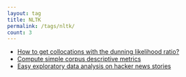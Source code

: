 ```yaml
---
layout: tag
title: NLTK
permalink: /tags/nltk/
count: 3
---
```


- [How to get collocations with the dunning likelihood ratio?](https://clementbm.github.io/theory/2023/01/18/nltk-dunning-likelihood-collocation.html)
- [Compute simple corpus descriptive metrics](https://clementbm.github.io/theory/2022/07/06/nltk-corpus-descriptive-metrics.html)
- [Easy exploratory data analysis on hacker news stories](https://clementbm.github.io/study/2022/07/05/nltk-eda-hackernews.html)
